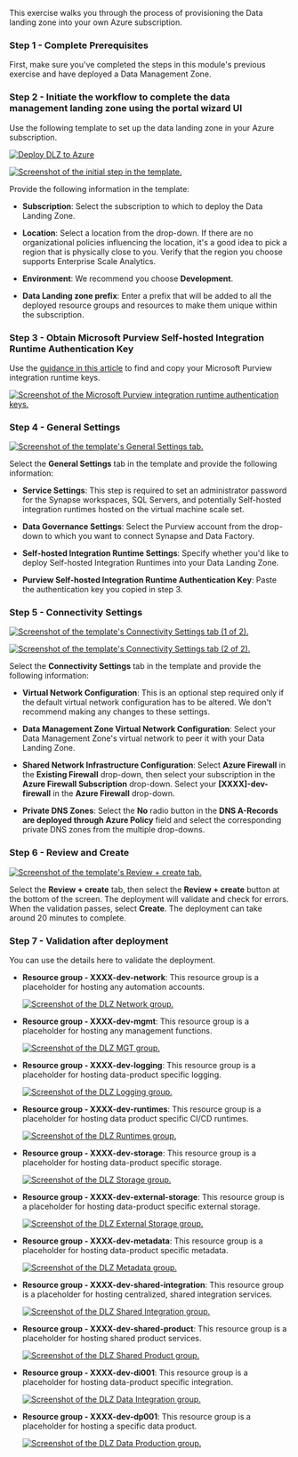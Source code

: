 This exercise walks you through the process of provisioning the Data landing zone into your own Azure subscription.

### Step 1 - Complete Prerequisites

First, make sure you've completed the steps in this module's previous exercise and have deployed a  Data Management Zone.

### Step 2 - Initiate the workflow to complete the data management landing zone using the portal wizard UI

Use the following template to set up the data landing zone in your Azure subscription.

<a href="https://portal.azure.com/#blade/Microsoft_Azure_CreateUIDef/CustomDeploymentBlade/uri/https%3A%2F%2Fraw.githubusercontent.com%2FAzure%2Fdata-landing-zone%2Fmain%2Finfra%2Fmain.json/uiFormDefinitionUri/https%3A%2F%2Fraw.githubusercontent.com%2FAzure%2Fdata-landing-zone%2Fmain%2Fdocs%2Freference%2Fportal.dataLandingZone.json"> ![Deploy DLZ to Azure](../media/deploy-to-azure.svg) </a>

[![Screenshot of the initial step in the template.](../media/data-landing-zone-creation-1.png)](../media/data-landing-zone-creation-1.png)

Provide the following information in the template:

- **Subscription**: Select the subscription to which to deploy the Data Landing Zone.

- **Location**: Select a location from the drop-down. If there are no organizational policies influencing the location, it's a good idea to pick a region that is physically close to you. Verify that the region you choose supports Enterprise Scale Analytics.

- **Environment**: We recommend you choose **Development**.

- **Data Landing zone prefix**: Enter a prefix that will be added to all the deployed resource groups and resources to make them unique within the subscription.

### Step 3 - Obtain Microsoft Purview Self-hosted Integration Runtime Authentication Key

Use the [guidance in this article](/purview/manage-integration-runtimes) to find and copy your Microsoft Purview integration runtime keys.

[![Screenshot of the Microsoft Purview integration runtime authentication keys.](../media/integration-runtime-settings-auth-key.png)](../media/integration-runtime-settings-auth-key.png)

### Step 4 - General Settings

[![Screenshot of the template's General Settings tab.](../media/data-landing-zone-creation-2.png)](../media/data-landing-zone-creation-2.png)

Select the **General Settings** tab in the template and provide the following information:

- **Service Settings**: This step is required to set an administrator password for the Synapse workspaces, SQL Servers, and potentially Self-hosted integration runtimes hosted on the virtual machine scale set.

- **Data Governance Settings**: Select the Purview account from the drop-down to which you want to connect Synapse and Data Factory.

- **Self-hosted Integration Runtime Settings**: Specify whether you'd like to deploy Self-hosted Integration Runtimes into your Data Landing Zone.

- **Purview Self-hosted Integration Runtime Authentication Key**: Paste the authentication key you copied in step 3.

### Step 5 - Connectivity Settings

[![Screenshot of the template's Connectivity Settings tab (1 of 2).](../media/data-landing-zone-creation-3.png)](../media/data-landing-zone-creation-3.png)

[![Screenshot of the template's Connectivity Settings tab (2 of 2).](../media/data-landing-zone-creation-4.png)](../media/data-landing-zone-creation-4.png)

Select the **Connectivity Settings** tab in the template and provide the following information:

- **Virtual Network Configuration**: This is an optional step required only if the default virtual network configuration has to be altered. We don't recommend making any changes to these settings.

- **Data Management Zone Virtual Network Configuration**: Select your Data Management Zone's virtual network to peer it with your Data Landing Zone.

- **Shared Network Infrastructure Configuration**: Select **Azure Firewall** in the **Existing Firewall** drop-down, then select your subscription in the **Azure Firewall Subscription** drop-down. Select your **[XXXX]-dev-firewall** in the **Azure Firewall** drop-down.

- **Private DNS Zones**: Select the **No** radio button in the **DNS A-Records are deployed through Azure Policy** field and select the corresponding private DNS zones from the multiple drop-downs.

### Step 6 - Review and Create

[![Screenshot of the template's Review + create tab.](../media/data-landing-zone-deployment-create.png)](../media/data-landing-zone-deployment-create.png)

Select the **Review + create** tab, then select the **Review + create** button at the bottom of the screen. The deployment will validate and check for errors. When the validation passes, select **Create**. The deployment can take around 20 minutes to complete.

### Step 7 - Validation after deployment

You can use the details here to validate the deployment.

- **Resource group - XXXX-dev-network**: This resource group is a placeholder for hosting any automation accounts.

    [![Screenshot of the DLZ Network group.](../media/data-landing-zone-network-validation.png)](../media/data-landing-zone-network-validation.png)

- **Resource group - XXXX-dev-mgmt**: This resource group is a placeholder for hosting any management functions.

    [![Screenshot of the DLZ MGT group.](../media/data-landing-zone-mgmt-validation.png)](../media/data-landing-zone-mgmt-validation.png)

- **Resource group - XXXX-dev-logging**: This resource group is a placeholder for hosting data-product specific logging.

    [![Screenshot of the DLZ Logging group.](../media/data-landing-zone-logging-validation.png)](../media/data-landing-zone-logging-validation.png)

- **Resource group - XXXX-dev-runtimes**: This resource group is a placeholder for hosting data product specific CI/CD runtimes.

    [![Screenshot of the DLZ Runtimes group.](../media/data-landing-zone-runtimes-validation.png)](../media/data-landing-zone-runtimes-validation.png)

- **Resource group - XXXX-dev-storage**: This resource group is a placeholder for hosting data-product specific storage.

    [![Screenshot of the DLZ Storage group.](../media/data-landing-zone-storage-validation.png)](../media/data-landing-zone-storage-validation.png)

- **Resource group - XXXX-dev-external-storage**: This resource group is a placeholder for hosting data-product specific external storage.

    [![Screenshot of the DLZ External Storage group.](../media/data-landing-zone-external-storage-validation.png)](../media/data-landing-zone-external-storage-validation.png)

- **Resource group - XXXX-dev-metadata**: This resource group is a placeholder for hosting data-product specific metadata.

    [![Screenshot of the DLZ Metadata group.](../media/data-landing-zone-metadata-validation.png)](../media/data-landing-zone-metadata-validation.png)

- **Resource group - XXXX-dev-shared-integration**: This resource group is a placeholder for hosting centralized, shared integration services.

    [![Screenshot of the DLZ Shared Integration group.](../media/data-landing-zone-shared-integration-validation.png)](../media/data-landing-zone-shared-integration-validation.png)

- **Resource group - XXXX-dev-shared-product**: This resource group is a placeholder for hosting shared product services.

    [![Screenshot of the DLZ Shared Product group.](../media/data-landing-zone-shared-product-validation.png)](../media/data-landing-zone-shared-product-validation.png)

- **Resource group - XXXX-dev-di001**: This resource group is a placeholder for hosting data-product specific integration.

    [![Screenshot of the DLZ Data Integration group.](../media/data-landing-zone-data-integration-validation.png)](../media/data-landing-zone-data-integration-validation.png)

- **Resource group - XXXX-dev-dp001**: This resource group is a placeholder for hosting a specific data product.

    [![Screenshot of the DLZ Data Production group.](../media/data-landing-zone-data-product-validation.png)](../media/data-landing-zone-data-product-validation.png)

